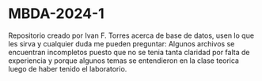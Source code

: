 # MBDA-2024-1
Repositorio creado por Ivan F. Torres  acerca de base de datos, usen lo que les sirva y cualquier duda me pueden preguntar:
Algunos archivos se encuentran incompletos puesto que no se tenia tanta claridad por falta de experiencia y porque algunos temas se entendieron en la clase teorica luego de haber tenido el laboratorio.
